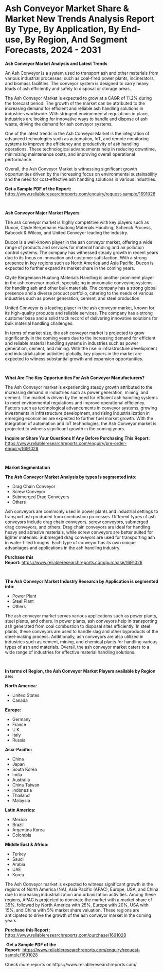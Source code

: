 <p><h1>Ash Conveyor Market Share & Market New Trends Analysis Report By Type, By Application, By End-use, By Region, And Segment Forecasts, 2024 - 2031</h1></p><p><strong>Ash Conveyor Market Analysis and Latest Trends</strong></p>
<p><p>An Ash Conveyor is a system used to transport ash and other materials from various industrial processes, such as coal-fired power plants, incinerators, and biomass facilities. The conveyor system is designed to carry heavy loads of ash efficiently and safely to disposal or storage areas.</p><p>The Ash Conveyor Market is expected to grow at a CAGR of 11.2% during the forecast period. The growth of the market can be attributed to the increasing demand for efficient and reliable ash handling solutions in industries worldwide. With stringent environmental regulations in place, industries are looking for innovative ways to handle and dispose of ash waste, driving the demand for ash conveyor systems.</p><p>One of the latest trends in the Ash Conveyor Market is the integration of advanced technologies such as automation, IoT, and remote monitoring systems to improve the efficiency and productivity of ash handling operations. These technological advancements help in reducing downtime, minimizing maintenance costs, and improving overall operational performance.</p><p>Overall, the Ash Conveyor Market is witnessing significant growth opportunities driven by the increasing focus on environmental sustainability and the need for cost-effective ash handling solutions in various industries.</p></p>
<p><strong>Get a Sample PDF of the Report:&nbsp;</strong> <a href="https://www.reliableresearchreports.com/enquiry/request-sample/1691028">https://www.reliableresearchreports.com/enquiry/request-sample/1691028</a></p>
<p>&nbsp;</p>
<p><strong>Ash Conveyor Major Market Players</strong></p>
<p><p>The ash conveyor market is highly competitive with key players such as Ducon, Clyde Bergemann Huatong Materials Handling, Schenck Process, Babcock & Wilcox, and United Conveyor leading the industry. </p><p>Ducon is a well-known player in the ash conveyor market, offering a wide range of products and services for material handling and air pollution control systems. The company has witnessed steady growth in recent years due to its focus on innovation and customer satisfaction. With a strong presence in key regions such as North America and Asia Pacific, Ducon is expected to further expand its market share in the coming years.</p><p>Clyde Bergemann Huatong Materials Handling is another prominent player in the ash conveyor market, specializing in pneumatic conveying systems for handling ash and other bulk materials. The company has a strong global presence and a diverse product portfolio, catering to the needs of various industries such as power generation, cement, and steel production.</p><p>United Conveyor is a leading player in the ash conveyor market, known for its high-quality products and reliable services. The company has a strong customer base and a solid track record of delivering innovative solutions for bulk material handling challenges.</p><p>In terms of market size, the ash conveyor market is projected to grow significantly in the coming years due to the increasing demand for efficient and reliable material handling systems in industries such as power generation, cement, and mining. With the rise in infrastructure development and industrialization activities globally, key players in the market are expected to witness substantial growth and expansion opportunities.</p></p>
<p>&nbsp;</p>
<p><strong>What Are The Key Opportunities For Ash Conveyor Manufacturers?</strong></p>
<p><p>The Ash Conveyor market is experiencing steady growth attributed to the increasing demand in industries such as power generation, mining, and cement. The market is driven by the need for efficient ash handling systems to meet environmental regulations and improve operational efficiency. Factors such as technological advancements in conveyor systems, growing investments in infrastructure development, and rising industrialization in emerging economies are expected to further fuel market growth. With the integration of automation and IoT technologies, the Ash Conveyor market is projected to witness significant growth in the coming years.</p></p>
<p><strong>Inquire or Share Your Questions If Any Before Purchasing This Report:</strong> <a href="https://www.reliableresearchreports.com/enquiry/pre-order-enquiry/1691028">https://www.reliableresearchreports.com/enquiry/pre-order-enquiry/1691028</a></p>
<p>&nbsp;</p>
<p><strong>Market Segmentation</strong></p>
<p><strong>The Ash Conveyor Market Analysis by types is segmented into:</strong></p>
<p><ul><li>Drag Chain Conveyor</li><li>Screw Conveyor</li><li>Submerged Drag Conveyors</li><li>Others</li></ul></p>
<p><p>Ash conveyors are commonly used in power plants and industrial settings to transport ash produced from combustion processes. Different types of ash conveyors include drag chain conveyors, screw conveyors, submerged drag conveyors, and others. Drag chain conveyors are ideal for handling heavy and abrasive materials, while screw conveyors are better suited for lighter materials. Submerged drag conveyors are used for transporting ash in water-filled troughs. Each type of conveyor has its own unique advantages and applications in the ash handling industry.</p></p>
<p><strong>Purchase this Report:&nbsp;</strong><a href="https://www.reliableresearchreports.com/purchase/1691028">https://www.reliableresearchreports.com/purchase/1691028</a></p>
<p>&nbsp;</p>
<p><strong>The Ash Conveyor Market Industry Research by Application is segmented into:</strong></p>
<p><ul><li>Power Plant</li><li>Steel Plant</li><li>Others</li></ul></p>
<p><p>The ash conveyor market serves various applications such as power plants, steel plants, and others. In power plants, ash conveyors help in transporting ash generated from coal combustion to disposal sites efficiently. In steel plants, these conveyors are used to handle slag and other byproducts of the steel-making process. Additionally, ash conveyors are also utilized in industries such as cement, mining, and chemical plants for handling various types of ash and materials. Overall, the ash conveyor market caters to a wide range of industries for effective material handling solutions.</p></p>
<p>&nbsp;</p>
<p><strong>In terms of Region, the Ash Conveyor Market Players available by Region are:</strong></p>
<p>
    <p> <strong> North America: </strong>
        <ul>
            <li>United States</li>
            <li>Canada</li>
        </ul>
        </p> 
    <p> <strong> Europe: </strong>
        <ul>
            <li>Germany</li>
            <li>France</li>
            <li>U.K.</li>
            <li>Italy</li>
            <li>Russia</li>
        </ul>
        </p> 
    <p> <strong> Asia-Pacific: </strong>
        <ul>
            <li>China</li>
            <li>Japan</li>
            <li>South Korea</li>
            <li>India</li>
            <li>Australia</li>
            <li>China Taiwan</li>
            <li>Indonesia</li>
            <li>Thailand</li>
            <li>Malaysia</li>
        </ul>
        </p> 
    <p> <strong> Latin America: </strong>
        <ul>
            <li>Mexico</li>
            <li>Brazil</li>
            <li>Argentina Korea</li>
            <li>Colombia</li>
        </ul>
        </p> 
    <p> <strong> Middle East & Africa: </strong>
        <ul>
            <li>Turkey</li>
            <li>Saudi</li>
            <li>Arabia</li>
            <li>UAE</li>
            <li>Korea</li>
        </ul>
    </p>
    </p>
<p><p>The Ash Conveyor market is expected to witness significant growth in the regions of North America (NA), Asia Pacific (APAC), Europe, USA, and China due to increasing industrialization and urbanization activities. Among these regions, APAC is projected to dominate the market with a market share of 35%, followed by North America with 25%, Europe with 20%, USA with 15%, and China with 5% market share valuation. These regions are anticipated to drive the growth of the ash conveyor market in the coming years.</p></p>
<p><strong>Purchase this Report: </strong><a href="https://www.reliableresearchreports.com/purchase/1691028">https://www.reliableresearchreports.com/purchase/1691028</a></p>
<p>&nbsp;<strong>Get a Sample PDF of the Report:&nbsp;&nbsp;</strong><a href="https://www.reliableresearchreports.com/enquiry/request-sample/1691028">https://www.reliableresearchreports.com/enquiry/request-sample/1691028</a></p>
<p><strong></strong></p>
<p>Check more reports on https://www.reliableresearchreports.com/</p>